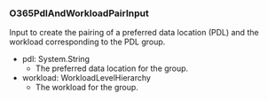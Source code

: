 ### O365PdlAndWorkloadPairInput
Input to create the pairing of a preferred data location (PDL) and the workload corresponding to the PDL group.

- pdl: System.String
  - The preferred data location for the group.
- workload: WorkloadLevelHierarchy
  - The workload for the group.
